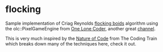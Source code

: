 # flocking

Sample implementation of Criag Reynolds [flocking boids](http://www.red3d.com/cwr/boids/) algorithm using the olc::PixelGameEngine 
from [One Lone Coder](https://community.onelonecoder.com), another great [channel](https://www.youtube.com/channel/UC-yuWVUplUJZvieEligKBkA).

This is very much inspired by the [Nature of Code](https://thecodingtrain.com/learning/nature-of-code/) from The Coding Train which breaks down 
many of the techniques here, check it out.

